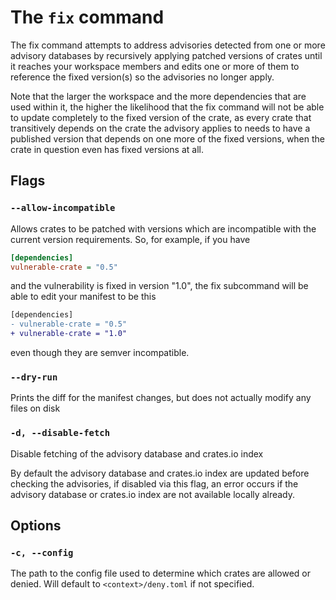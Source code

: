 # The `fix` command

The fix command attempts to address advisories detected from one or more advisory databases by recursively applying patched versions of crates until it reaches your workspace members and edits one or more of them to reference the fixed version(s) so the advisories no longer apply.

Note that the larger the workspace and the more dependencies that are used within it, the higher the likelihood that the fix command will not be able to update completely to the fixed version of the crate, as every crate that transitively depends on the crate the advisory applies to needs to have a published version that depends on one more of the fixed versions, when the crate in question even has fixed versions at all.

## Flags

### `--allow-incompatible`

Allows crates to be patched with versions which are incompatible with the current version requirements. So, for example, if you have

```ini
[dependencies]
vulnerable-crate = "0.5"
```

and the vulnerability is fixed in version "1.0", the fix subcommand will be able to edit your manifest to be this

```diff
[dependencies]
- vulnerable-crate = "0.5"
+ vulnerable-crate = "1.0"
```

even though they are semver incompatible.

### `--dry-run`

Prints the diff for the manifest changes, but does not actually modify any files on disk

### `-d, --disable-fetch`

Disable fetching of the advisory database and crates.io index

By default the advisory database and crates.io index are updated before checking the advisories, if disabled via this flag, an error occurs if the advisory database or crates.io index are not available locally already.

## Options

### `-c, --config`

The path to the config file used to determine which crates are allowed or denied. Will default to `<context>/deny.toml` if not specified.
